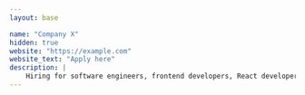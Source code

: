 ```yaml
---
layout: base

name: "Company X"
hidden: true
website: "https://example.com"
website_text: "Apply here"
description: |
    Hiring for software engineers, frontend developers, React developers, and we're remote-friendly and dog-friendly!
---
```


